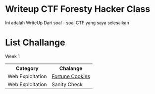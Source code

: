 # Writeup CTF Foresty Hacker Class

Ini adalah WriteUp Dari soal - soal CTF yang saya selesaikan 


# List Challange
Week 1
<table>
  <tr>
      <th>Category</th>
      <th>Chalange</th>
  </tr>
  <tr>
    <td>Web Exploitation</td>
    <td><a href="https://github.com/Junior-Programming/ctf-WriteUp/tree/main/Web%20Exploitation/Fortune%20Cookies">Fortune Cookies</a></td>
  </tr>
  <tr>
    <td>Web Exploitation</td>
    <td>Sanity Check</td>
  </tr>
</table>
